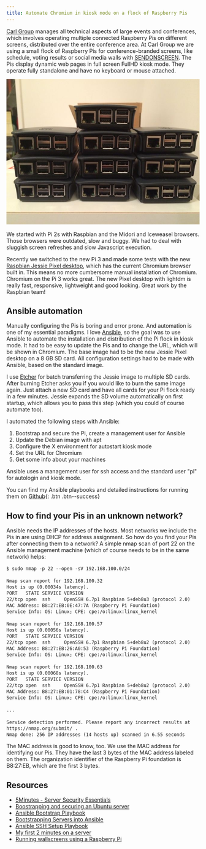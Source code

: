 ```yaml
---
title: Automate Chromium in kiosk mode on a flock of Raspberry Pis
---
```


[Carl Group](http://www.carl-group.de/en/home/) manages all technical aspects of large events and conferences, which involves operating multiple connected Raspberry Pis on different screens, distributed over the entire conference area.
At Carl Group we are using a small flock of Raspberry Pis for conference-branded screens, like schedule, voting results or social media walls with [SENDONSCREEN](http://send.on-screen.info). The Pis display dynamic web pages in full screen FullHD kiosk mode. They operate fully standalone and have no keyboard or mouse attached.

![Picture](/assets/images/pis.jpg)

We started with Pi 2s with Raspbian and the Midori and Iceweasel browsers. Those browsers were outdated, slow and buggy. We had to deal with sluggish screen refreshes and slow Javascript execution.

Recently we switched to the new Pi 3 and made some tests with the new [Raspbian Jessie Pixel desktop](https://www.raspberrypi.org/downloads/raspbian/), which has the current Chromium browser built in. This means no more cumbersome manual installation of Chromium.
Chromium on the Pi 3 works great. The new Pixel desktop with lightdm is really fast, responsive, lightweight and good looking. Great work by the Raspbian team!

## Ansible automation

Manually configuring the Pis is boring and error prone. And automation is one of my essential paradigms. I love [Ansible](https://www.ansible.com/), so the goal was to use Ansible to automate the installation and distribution of the Pi flock in kiosk mode. It had to be easy to update the Pis and to change the URL, which will be shown in Chromium. The base image had to be the new Jessie Pixel desktop on a 8 GB SD card. All configuration settings had to be made with Ansible, based on the standard image.

I use [Etcher](https://etcher.io/) for batch transferring the Jessie image to multiple SD cards. After burning Etcher asks you if you would like to burn the same image again. Just attach a new SD card and have all cards for your Pi flock ready in a few minutes. Jessie expands the SD volume automatically on first startup, which allows you to pass this step (which you could of course automate too).

I automated the following steps with Ansible:

1. Bootstrap and secure the Pi, create a management user for Ansible
2. Update the Debian image with apt
3. Configure the X environment for autostart kiosk mode
4. Set the URL for Chromium
5. Get some info about your machines

Ansible uses a management user for ssh access and the standard user "pi" for autologin and kiosk mode.

You can find my Ansible playbooks and detailed instructions for running them on [Github](https://github.com/chriso0710/pikiosk){: .btn .btn--success}

## How to find your Pis in an unknown network?

Ansible needs the IP addresses of the hosts. Most networks we include the Pis in are using DHCP for address assignment. So how do you find your Pis after connecting them to a network? A simple nmap scan of port 22 on the Ansible management machine (which of course needs to be in the same network) helps:

```
$ sudo nmap -p 22 --open -sV 192.168.100.0/24

Nmap scan report for 192.168.100.32
Host is up (0.00034s latency).
PORT   STATE SERVICE VERSION
22/tcp open  ssh     OpenSSH 6.7p1 Raspbian 5+deb8u3 (protocol 2.0)
MAC Address: B8:27:EB:0E:47:7A (Raspberry Pi Foundation)
Service Info: OS: Linux; CPE: cpe:/o:linux:linux_kernel

Nmap scan report for 192.168.100.57
Host is up (0.00056s latency).
PORT   STATE SERVICE VERSION
22/tcp open  ssh     OpenSSH 6.7p1 Raspbian 5+deb8u2 (protocol 2.0)
MAC Address: B8:27:EB:26:A0:53 (Raspberry Pi Foundation)
Service Info: OS: Linux; CPE: cpe:/o:linux:linux_kernel

Nmap scan report for 192.168.100.63
Host is up (0.00068s latency).
PORT   STATE SERVICE VERSION
22/tcp open  ssh     OpenSSH 6.7p1 Raspbian 5+deb8u2 (protocol 2.0)
MAC Address: B8:27:EB:01:78:C4 (Raspberry Pi Foundation)
Service Info: OS: Linux; CPE: cpe:/o:linux:linux_kernel

...

Service detection performed. Please report any incorrect results at https://nmap.org/submit/ .
Nmap done: 256 IP addresses (14 hosts up) scanned in 6.55 seconds
```

The MAC address is good to know, too. We use the MAC address for identifying our Pis. They have the last 3 bytes of the MAC address labeled on them.
The organization identifier of the Raspberry Pi foundation is B8:27:EB, which are the first 3 bytes.

## Resources

* [5Minutes - Server Security Essentials](https://github.com/chhantyal/5minutes)
* [Boostrapping and securing an Ubuntu server](https://github.com/zenzire/ansible-bootstrap-ubuntu)
* [Ansible Bootstrap Playbook](http://www.rubytreesoftware.com/resources/ansible-bootstrap-playbook/)
* [Bootstrapping Servers into Ansible](http://blog.scottlowe.org/2015/05/26/bootstrap-servers-ansible/)
* [Ansible SSH Setup Playbook](http://www.hashbangcode.com/blog/ansible-ssh-setup-playbook)
* [My first 2 minutes on a server](https://xdeb.org/node/1615)
* [Running wallscreens using a Raspberry Pi](https://www.redpill-linpro.com/sysadvent/2016/12/24/wallscreen-on-a-raspberry-pi.html)
